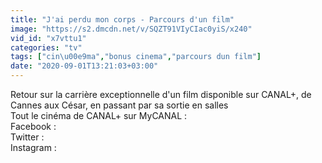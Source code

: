 ```yaml
---
title: "J'ai perdu mon corps - Parcours d'un film"
image: "https://s2.dmcdn.net/v/SQZT91VIyCIac0yiS/x240"
vid_id: "x7vttu1"
categories: "tv"
tags: ["cin\u00e9ma","bonus cinema","parcours dun film"]
date: "2020-09-01T13:21:03+03:00"
---
```

Retour sur la carrière exceptionnelle d'un film disponible sur CANAL+, de Cannes aux César, en passant par sa sortie en salles  <br>Tout le cinéma de CANAL+ sur MyCANAL :   <br>Facebook :   <br>Twitter :   <br>Instagram : 
